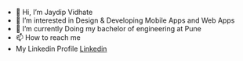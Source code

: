 - 👋 Hi, I’m Jaydip Vidhate
- 👀 I’m interested in Design & Developing Mobile Apps and Web Apps
- 🌱 I’m currently Doing my bachelor of engineering at Pune 
- 📫 How to reach me 
- My Linkedin Profile
[Linkedin](https://www.linkedin.com/in/jaydip-vidhate-6b58b31b9/https://www.linkedin.com/in/jaydip-vidhate-6b58b31b9/)

<!---
jaydipvidhate/jaydipvidhate is a ✨ special ✨ repository because its `README.md` (this file) appears on your GitHub profile.
You can click the Preview link to take a look at your changes.
--->
